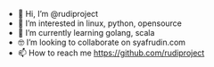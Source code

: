 - 👋 Hi, I’m @rudiproject
- 👀 I’m interested in linux, python, opensource
- 🌱 I’m currently learning golang, scala
- 🤓 I’m looking to collaborate on syafrudin.com
- 📫 How to reach me https://github.com/rudiproject

<!---
rudiproject/rudiproject is a ✨ special ✨ repository because its `README.md` (this file) appears on your GitHub profile.
You can click the Preview link to take a look at your changes.
--->
